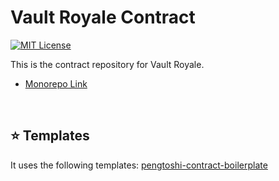# Vault Royale Contract

[![MIT License](https://img.shields.io/badge/license-MIT-blue.svg?color=green&labelColor=#5D5D5D)](https://github.com/toss/suspensive/blob/main/LICENSE)

This is the contract repository for Vault Royale.

- [Monorepo Link](https://github.com/pengtoshi/vault-royale-monorepo)

<br/>

## ⭐️ Templates

It uses the following templates:
[pengtoshi-contract-boilerplate](https://github.com/pengtoshi/pengtoshi-contract-boilerplate)

<br/>
